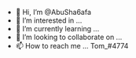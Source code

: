 - 👋 Hi, I’m @AbuSha6afa
- 👀 I’m interested in ...
- 🌱 I’m currently learning ...
- 💞️ I’m looking to collaborate on ...
- 📫 How to reach me ... Tom_#4774

<!---
AbuSha6afa/AbuSha6afa is a ✨ special ✨ repository because its `README.md` (this file) appears on your GitHub profile.
You can click the Preview link to take a look at your changes.
--->
